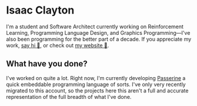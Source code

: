 # Isaac Clayton
I'm a student and  Software Architect currently working on Reinforcement Learning, Programming Language Design, and Graphics Programming—I've also been programming for the better part of a decade. If you appreciate my work, [say hi 👋](mailto:hello@slightknack.dev), or check out [my website 🔗](https://www.slightknack.dev/home).

## What have you done?
I've worked on quite a lot. Right now, I'm currently developing [Passerine](https://github.com/vrtbl/passerine) a quick embeddable programming language of sorts. I've only very recently migrated to this account, so the projects here this aren't a full and accurate representation of the full breadth of what I've done.


